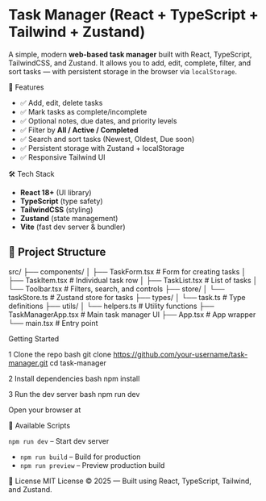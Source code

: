 # Task Manager (React + TypeScript + Tailwind + Zustand)

A simple, modern **web-based task manager** built with React, TypeScript, TailwindCSS, and Zustand. It allows you to add, edit, complete, filter, and sort tasks — with persistent storage in the browser via `localStorage`.

🚀 Features

- ✅ Add, edit, delete tasks
- ✅ Mark tasks as complete/incomplete
- ✅ Optional notes, due dates, and priority levels
- ✅ Filter by **All / Active / Completed**
- ✅ Search and sort tasks (Newest, Oldest, Due soon)
- ✅ Persistent storage with Zustand + localStorage
- ✅ Responsive Tailwind UI

🛠️ Tech Stack

- **React 18+** (UI library)
- **TypeScript** (type safety)
- **TailwindCSS** (styling)
- **Zustand** (state management)
- **Vite** (fast dev server & bundler)


## 📂 Project Structure

src/
├── components/
│   ├── TaskForm.tsx       # Form for creating tasks
│   ├── TaskItem.tsx       # Individual task row
│   ├── TaskList.tsx       # List of tasks
│   └── Toolbar.tsx        # Filters, search, and controls
├── store/
│   └── taskStore.ts       # Zustand store for tasks
├── types/
│   └── task.ts            # Type definitions
├── utils/
│   └── helpers.ts         # Utility functions
├── TaskManagerApp.tsx     # Main task manager UI
├── App.tsx                # App wrapper
└── main.tsx               # Entry point



Getting Started

1️ Clone the repo
bash
git clone https://github.com/your-username/task-manager.git
cd task-manager


2️ Install dependencies
bash
npm install

3️ Run the dev server
bash
npm run dev

Open your browser at 

🔧 Available Scripts

`npm run dev` – Start dev server
- `npm run build` – Build for production
- `npm run preview` – Preview production build

📜 License
MIT License © 2025 — Built using React, TypeScript, Tailwind, and Zustand.
